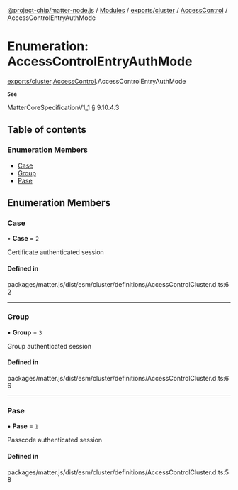 [@project-chip/matter-node.js](../README.md) / [Modules](../modules.md) / [exports/cluster](../modules/exports_cluster.md) / [AccessControl](../modules/exports_cluster.AccessControl.md) / AccessControlEntryAuthMode

# Enumeration: AccessControlEntryAuthMode

[exports/cluster](../modules/exports_cluster.md).[AccessControl](../modules/exports_cluster.AccessControl.md).AccessControlEntryAuthMode

**`See`**

MatterCoreSpecificationV1_1 § 9.10.4.3

## Table of contents

### Enumeration Members

- [Case](exports_cluster.AccessControl.AccessControlEntryAuthMode.md#case)
- [Group](exports_cluster.AccessControl.AccessControlEntryAuthMode.md#group)
- [Pase](exports_cluster.AccessControl.AccessControlEntryAuthMode.md#pase)

## Enumeration Members

### Case

• **Case** = ``2``

Certificate authenticated session

#### Defined in

packages/matter.js/dist/esm/cluster/definitions/AccessControlCluster.d.ts:62

___

### Group

• **Group** = ``3``

Group authenticated session

#### Defined in

packages/matter.js/dist/esm/cluster/definitions/AccessControlCluster.d.ts:66

___

### Pase

• **Pase** = ``1``

Passcode authenticated session

#### Defined in

packages/matter.js/dist/esm/cluster/definitions/AccessControlCluster.d.ts:58
